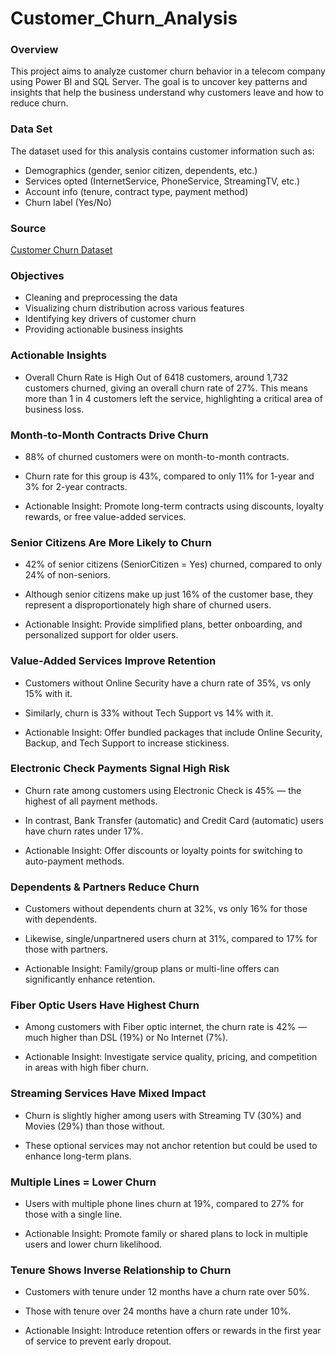 # Customer_Churn_Analysis

### Overview
This project aims to analyze customer churn behavior in a telecom company using Power BI and SQL Server. The goal is to uncover key patterns and insights that help the business understand why customers leave and how to reduce churn.

### Data Set
The dataset used for this analysis contains customer information such as:

- Demographics (gender, senior citizen, dependents, etc.)
- Services opted (InternetService, PhoneService, StreamingTV, etc.)
- Account info (tenure, contract type, payment method)
- Churn label (Yes/No)

### Source
 [Customer Churn Dataset](https://pivotalstats.com/end-end-churn-analysis-portfolio-project/)

### Objectives

- Cleaning and preprocessing the data
- Visualizing churn distribution across various features
- Identifying key drivers of customer churn
- Providing actionable business insights

### Actionable Insights

- Overall Churn Rate is High
Out of 6418 customers, around 1,732 customers churned, giving an overall churn rate of 27%. This means more than 1 in 4 customers left the service, highlighting a critical area of business loss.

### Month-to-Month Contracts Drive Churn

- 88% of churned customers were on month-to-month contracts.

- Churn rate for this group is 43%, compared to only 11% for 1-year and 3% for 2-year contracts.

- Actionable Insight: Promote long-term contracts using discounts, loyalty rewards, or free value-added services.

### Senior Citizens Are More Likely to Churn

- 42% of senior citizens (SeniorCitizen = Yes) churned, compared to only 24% of non-seniors.

- Although senior citizens make up just 16% of the customer base, they represent a disproportionately high share of churned users.

- Actionable Insight: Provide simplified plans, better onboarding, and personalized support for older users.

### Value-Added Services Improve Retention

- Customers without Online Security have a churn rate of 35%, vs only 15% with it.

- Similarly, churn is 33% without Tech Support vs 14% with it.

- Actionable Insight: Offer bundled packages that include Online Security, Backup, and Tech Support to increase stickiness.

### Electronic Check Payments Signal High Risk

- Churn rate among customers using Electronic Check is 45% — the highest of all payment methods.

- In contrast, Bank Transfer (automatic) and Credit Card (automatic) users have churn rates under 17%.

- Actionable Insight: Offer discounts or loyalty points for switching to auto-payment methods.

### Dependents & Partners Reduce Churn

- Customers without dependents churn at 32%, vs only 16% for those with dependents.

- Likewise, single/unpartnered users churn at 31%, compared to 17% for those with partners.

- Actionable Insight: Family/group plans or multi-line offers can significantly enhance retention.

### Fiber Optic Users Have Highest Churn

- Among customers with Fiber optic internet, the churn rate is 42% — much higher than DSL (19%) or No Internet (7%).

- Actionable Insight: Investigate service quality, pricing, and competition in areas with high fiber churn.

### Streaming Services Have Mixed Impact

- Churn is slightly higher among users with Streaming TV (30%) and Movies (29%) than those without.

- These optional services may not anchor retention but could be used to enhance long-term plans.

### Multiple Lines = Lower Churn

- Users with multiple phone lines churn at 19%, compared to 27% for those with a single line.

- Actionable Insight: Promote family or shared plans to lock in multiple users and lower churn likelihood.

### Tenure Shows Inverse Relationship to Churn

- Customers with tenure under 12 months have a churn rate over 50%.

- Those with tenure over 24 months have a churn rate under 10%.

- Actionable Insight: Introduce retention offers or rewards in the first year of service to prevent early dropout.



